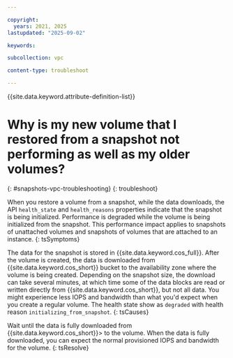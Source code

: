 ```yaml
---

copyright:
  years: 2021, 2025
lastupdated: "2025-09-02"

keywords:

subcollection: vpc

content-type: troubleshoot

---
```


{{site.data.keyword.attribute-definition-list}}

# Why is my new volume that I restored from a snapshot not performing as well as my older volumes?
{: #snapshots-vpc-troubleshooting}
{: troubleshoot}

When you restore a volume from a snapshot, while the data downloads, the API `health_state` and `health_reasons` properties indicate that the snapshot is being initialized. Performance is degraded while the volume is being initialized from the snapshot. This performance impact applies to snapshots of unattached volumes and snapshots of volumes that are attached to an instance.
{: tsSymptoms}

The data for the snapshot is stored in {{site.data.keyword.cos_full}}. After the volume is created, the data is downloaded from {{site.data.keyword.cos_short}} bucket to the availability zone where the volume is being created. Depending on the snapshot size, the download can take several minutes, at which time some of the data blocks are read or written directly from {{site.data.keyword.cos_short}}, but not all data. You might experience less IOPS and bandwidth than what you'd expect when you create a regular volume. The health state show as `degraded` with health reason `initializing_from_snapshot`.
{: tsCauses}

Wait until the data is fully downloaded from {{site.data.keyword.cos_short}}> to the volume. When the data is fully downloaded, you can expect the normal provisioned IOPS and bandwidth for the volume.
{: tsResolve}
